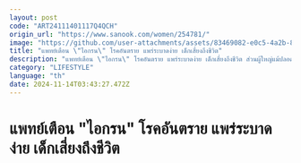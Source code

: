 ```yaml
---
layout: post
code: "ART24111401117Q4QCH"
origin_url: "https://www.sanook.com/women/254781/"
image: "https://github.com/user-attachments/assets/83469082-e0c5-4a2b-8ea1-5d2466bb76ad"
title: "แพทย์เตือน \"ไอกรน\" โรคอันตราย แพร่ระบาดง่าย เด็กเสี่ยงถึงชีวิต"
description: "แพทย์เตือน \"ไอกรน\" โรคอันตราย แพร่ระบาดง่าย เด็กเสี่ยงถึงชีวิต ส่วนผู้ใหญ่แม้ปลอดภัยแค่คือพาหะนำโรค"
category: "LIFESTYLE"
language: "th"
date: 2024-11-14T03:43:27.472Z
---
```


# แพทย์เตือน "ไอกรน" โรคอันตราย แพร่ระบาดง่าย เด็กเสี่ยงถึงชีวิต